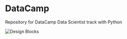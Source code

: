 # DataCamp
Repository for DataCamp Data Scientist track with Python

<img src="https://media.istockphoto.com/id/1170957541/vector/data-science-infographic-10-steps-concept-machine-learning-big-data-database-classification.jpg?s=1024x1024&w=is&k=20&c=ky6WuDBHLmuukPGXm3GFnglC2yGdI3xml3hupciNwQ0=" alt="Design Blocks" data-canonical-src="https://images.unsplash.com/photo-1518364538800-6bae3c2ea0f2?ixlib=rb-0.3.5&amp;ixid=eyJhcHBfaWQiOjEyMDd9&amp;s=193d96d744872badcbbf5bdfc7b347f2&amp;auto=format&amp;fit=crop&amp;w=1951&amp;q=80" style="max-width: 100%;">






